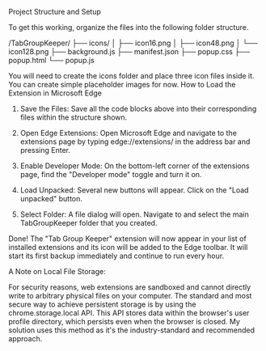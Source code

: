 Project Structure and Setup

To get this working, organize the files into the following folder structure.

/TabGroupKeeper/
├── icons/
│   ├── icon16.png
│   ├── icon48.png
│   └── icon128.png
├── background.js
├── manifest.json
├── popup.css
├── popup.html
└── popup.js

You will need to create the icons folder and place three icon files inside it. You can create simple placeholder images for now.
How to Load the Extension in Microsoft Edge

1. Save the Files: Save all the code blocks above into their corresponding files within the structure shown.

2. Open Edge Extensions: Open Microsoft Edge and navigate to the extensions page by typing edge://extensions/ in the address bar and pressing Enter.
    
3. Enable Developer Mode: On the bottom-left corner of the extensions page, find the "Developer mode" toggle and turn it on.
    
4. Load Unpacked: Several new buttons will appear. Click on the "Load unpacked" button.
    
5. Select Folder: A file dialog will open. Navigate to and select the main TabGroupKeeper folder that you created.
    
Done! The "Tab Group Keeper" extension will now appear in your list of installed extensions and its icon will be added to the Edge toolbar. 
It will start its first backup immediately and continue to run every hour.


A Note on Local File Storage:

For security reasons, web extensions are sandboxed and cannot directly write to arbitrary physical files on your computer. 
The standard and most secure way to achieve persistent storage is by using the chrome.storage.local API. 
This API stores data within the browser's user profile directory, which persists even when the browser is closed. 
My solution uses this method as it's the industry-standard and recommended approach.
